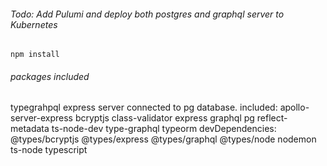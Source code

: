 ###### Todo: Add Pulumi and deploy both postgres and graphql server to Kubernetes


```npm install```

###### packages included

typegrahpql express server connected to pg database. included:  apollo-server-express bcryptjs class-validator express graphql pg reflect-metadata ts-node-dev type-graphql typeorm  devDependencies:  @types/bcryptjs @types/express @types/graphql @types/node nodemon ts-node typescript
